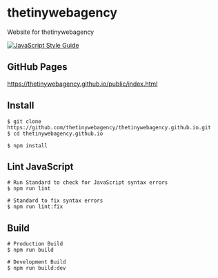 # thetinywebagency
Website for thetinywebagency

[![JavaScript Style Guide](https://img.shields.io/badge/code_style-standard-brightgreen.svg)](https://standardjs.com)

## GitHub Pages
https://thetinywebagency.github.io/public/index.html

## Install
```
$ git clone https://github.com/thetinywebagency/thetinywebagency.github.io.git
$ cd thetinywebagency.github.io

$ npm install
```

## Lint JavaScript
```
# Run Standard to check for JavaScript syntax errors
$ npm run lint

# Standard to fix syntax errors
$ npm run lint:fix
```

## Build
```
# Production Build
$ npm run build

# Development Build
$ npm run build:dev
```
